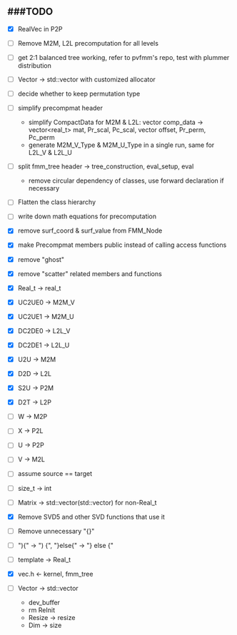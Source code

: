 ###TODO
-------------
- [x] RealVec in P2P
- [ ] Remove M2M, L2L precomputation for all levels
- [ ] get 2:1 balanced tree working, refer to pvfmm's repo, test with plummer distribution
- [ ] Vector -> std::vector with customized allocator 
- [ ] decide whether to keep permutation type
- [ ] simplify precompmat header
  - simplify CompactData for M2M & L2L:
    vector<char> comp_data -> vector<real_t> mat, Pr_scal, Pc_scal, vector<int> offset, Pr_perm, Pc_perm
  - generate M2M_V_Type & M2M_U_Type in a single run, same for L2L_V & L2L_U
- [ ] split fmm_tree header -> tree_construction, eval_setup, eval
  - remove circular dependency of classes, use forward declaration if necessary
- [ ] Flatten the class hierarchy
- [ ] write down math equations for precomputation

- [x] remove surf_coord & surf_value from FMM_Node
- [x] make Precompmat members public instead of calling access functions
- [x] remove "ghost"
- [x] remove "scatter" related members and functions
- [x] Real_t -> real_t
- [x] UC2UE0 -> M2M_V
- [x] UC2UE1 -> M2M_U
- [x] DC2DE0 -> L2L_V
- [x] DC2DE1 -> L2L_U
- [x] U2U -> M2M
- [x] D2D -> L2L
- [x] S2U -> P2M
- [x] D2T -> L2P
- [ ] W -> M2P
- [ ] X -> P2L
- [ ] U -> P2P
- [ ] V -> M2L
- [ ] assume source == target
- [ ] size_t -> int
- [ ] Matrix -> std::vector(std::vector) for non-Real_t
- [x] Remove SVD5 and other SVD functions that use it
- [ ] Remove unnecessary "{}"
- [ ] "){" -> ") {", "}else{" -> "} else {"
- [ ] template -> Real_t
- [x] vec.h <- kernel, fmm_tree
- [ ] Vector -> std::vector
  - dev_buffer
  - rm ReInit
  - Resize -> resize
  - Dim -> size
